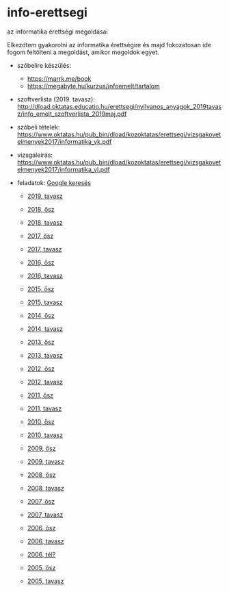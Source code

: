 # info-erettsegi
az informatika érettségi megoldásai

Elkezdtem gyakorolni az informatika érettségire és majd fokozatosan ide fogom feltölteni a megoldást, amikor megoldok egyet.

- szóbelire készülés: 
  - https://marrk.me/book
  - https://megabyte.hu/kurzus/infoemelt/tartalom
- szoftverlista (2019. tavasz): http://dload.oktatas.educatio.hu/erettsegi/nyilvanos_anyagok_2019tavasz/info_emelt_szoftverlista_2019maj.pdf
- szóbeli tételek: https://www.oktatas.hu/pub_bin/dload/kozoktatas/erettsegi/vizsgakovetelmenyek2017/informatika_vk.pdf
- vizsgaleírás: https://www.oktatas.hu/pub_bin/dload/kozoktatas/erettsegi/vizsgakovetelmenyek2017/informatika_vl.pdf
- feladatok: [Google keresés](https://www.google.com/search?lr=&hl=hu&as_qdr=all&ei=Kw4WXebSOvuH1fAP0I-qmAo&q=informatika+%C3%A9retts%C3%A9gi+feladatok++-%22matematika%22+-%22eg%C3%A9szs%C3%A9g%C3%BCgy+ismeretek%22+%22%C3%A9retts%C3%A9gi+%C3%ADr%C3%A1sbeli+vizsg%C3%A1k+emelt+szint%C5%B1+feladatlapjai+%C3%A9s+jav%C3%ADt%C3%A1si+%C3%A9rt%C3%A9kel%C3%A9si+%C3%BAtmutat%C3%B3i%22+site%3Aoktatas.hu+%22Minden+jog+fenntartva%22&oq=informatika+%C3%A9retts%C3%A9gi+feladatok++-%22matematika%22+-%22eg%C3%A9szs%C3%A9g%C3%BCgy+ismeretek%22+%22%C3%A9retts%C3%A9gi+%C3%ADr%C3%A1sbeli+vizsg%C3%A1k+emelt+szint%C5%B1+feladatlapjai+%C3%A9s+jav%C3%ADt%C3%A1si+%C3%A9rt%C3%A9kel%C3%A9si+%C3%BAtmutat%C3%B3i%22+site%3Aoktatas.hu+%22Minden+jog+fenntartva%22&gs_l=psy-ab.3..0i71l8.49800.52000..52100...0.0..0.0.0.......3....1..gws-wiz.mOQAWsBKno8)

  - [2019, tavasz](https://www.oktatas.hu/kozneveles/erettsegi/feladatsorok/emelt_szint_2019tavasz/emelt_7nap)

  - [2018, ősz](https://www.oktatas.hu/kozneveles/erettsegi/feladatsorok/emelt_szint_2018osz/emelt_7nap)

  - [2018, tavasz](https://www.oktatas.hu/kozneveles/erettsegi/feladatsorok/emelt_szint_2018tavasz/emelt_7nap)

  - [2017, ősz](https://www.oktatas.hu/kozneveles/erettsegi/feladatsorok/emelt_szint_2017osz/emelt_8nap)

  - [2017, tavasz](https://www.oktatas.hu/kozneveles/erettsegi/feladatsorok/emelt_szint_2017tavasz/emelt_7nap)

  - [2016, ősz](https://www.oktatas.hu/kozneveles/erettsegi/feladatsorok/emelt_szint_2016osz/emelt_6nap)

  - [2016, tavasz](https://www.oktatas.hu/kozneveles/erettsegi/feladatsorok/emelt_szint_2016tavasz/emelt_7nap)

  - [2015, ősz](https://www.oktatas.hu/kozneveles/erettsegi/feladatsorok/emelt_szint_2015osz/emelt_6nap)

  - [2015, tavasz](https://www.oktatas.hu/kozneveles/erettsegi/feladatsorok/emelt_szint_2015tavasz/emelt_7nap)

  - [2014, ősz](https://www.oktatas.hu/kozneveles/erettsegi/feladatsorok/emelt_szint_2014osz/emelt_6nap)

  - [2014, tavasz](https://www.oktatas.hu/kozneveles/erettsegi/feladatsorok/emelt_szint_2014tavasz/emelt_7nap)

  - [2013, ősz](https://www.oktatas.hu/kozneveles/erettsegi/feladatsorok/emelt_szint_2013osz/emelt_6nap)

  - [2013, tavasz](https://www.oktatas.hu/kozneveles/erettsegi/feladatsorok/emelt_szint_2013tavasz/emelt_7nap)

  - [2012, ősz](https://www.oktatas.hu/kozneveles/erettsegi/feladatsorok/emelt_szint_2012osz/emelt_6nap)

  - [2012, tavasz](https://www.oktatas.hu/kozneveles/erettsegi/feladatsorok/emelt_szint_2012tavasz)

  - [2011, ősz](https://www.oktatas.hu/kozneveles/erettsegi/feladatsorok/emeltszint_2011osz/e2011osz_1oldal)

  - [2011, tavasz](https://www.oktatas.hu/kozneveles/erettsegi/feladatsorok/emelt_szint_2011tavasz)

  - [2010, ősz](https://www.oktatas.hu/kozneveles/erettsegi/feladatsorok/emelt_szint_2010oktober)

  - [2010, tavasz](https://www.oktatas.hu/kozneveles/erettsegi/feladatsorok/emelt_szint_2010majus)

  - [2009, ősz](https://www.oktatas.hu/kozneveles/erettsegi/feladatsorok/emelt_szint_2009oktober)

  - [2009, tavasz](https://www.oktatas.hu/kozneveles/erettsegi/feladatsorok/emelt_szint_2009majus)

  - [2008, ősz](https://www.oktatas.hu/kozneveles/erettsegi/feladatsorok/emelt_szint_2008oktober)

  - [2008, tavasz](https://www.oktatas.hu/kozneveles/erettsegi/feladatsorok/emelt_szint_2008)

  - [2007, ősz](https://www.oktatas.hu/kozneveles/erettsegi/feladatsorok/emelt_szint_2007oktober)

  - [2007, tavasz](https://www.oktatas.hu/kozneveles/erettsegi/feladatsorok/emelt_szint_2007majus/e2007tavasz1)

  - [2006, ősz](https://www.oktatas.hu/kozneveles/erettsegi/feladatsorok/emelt_szint_2006oktober)

  - [2006, tavasz](https://www.oktatas.hu/kozneveles/erettsegi/feladatsorok/emelt_szint_2006majus/e2006tavasz2)

  - [2006, tél?](https://www.oktatas.hu/kozneveles/erettsegi/feladatsorok/emelt_szint_2006februar)

  - [2005, ősz](https://www.oktatas.hu/kozneveles/erettsegi/feladatsorok/emelt_szint_2005oktober)

  - [2005, tavasz](https://www.oktatas.hu/kozneveles/erettsegi/feladatsorok/emeltszint_2005tavasz/e2005tavasz_1oldal)
